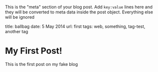 This is the "meta" section of your blog post. Add `key:value` lines here and they will be converted to meta data inside the post object. Everything else will be ignored

title: ballbag
date: 5 May 2014
url: first
tags: web, something, tag-test, another tag

My First Post!
==============

This is the first post on my fake blog